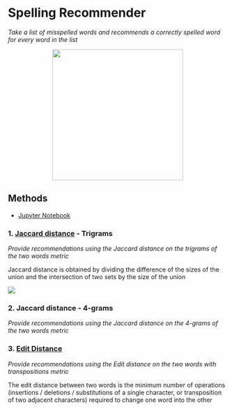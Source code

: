 # Spelling Recommender
_Take a list of misspelled words and recommends a correctly spelled word for every word in the list_

<p align="center">
<img src="https://predictivehacks.com/wp-content/uploads/2020/09/similarity_text.jpg" height="300px">
</p>

## Methods
- [Jupyter Notebook](https://github.com/vanessaaleung/spelling-recommender/blob/main/Spelling_Recommender.ipynb)

### 1. [Jaccard distance](https://en.wikipedia.org/wiki/Jaccard_index) - Trigrams
_Provide recommendations using the Jaccard distance on the trigrams of the two words metric_

Jaccard distance is obtained by dividing the difference of the sizes of the union and the intersection of two sets by the size of the union

<img src="https://wikimedia.org/api/rest_v1/media/math/render/svg/3d17a48a5fb6cea57b076200de6edbccbc1c38f9">

### 2. Jaccard distance - 4-grams
_Provide recommendations using the Jaccard distance on the 4-grams of the two words metric_

### 3. [Edit Distance](https://en.wikipedia.org/wiki/Damerau%E2%80%93Levenshtein_distance)
_Provide recommendations using the Edit distance on the two words with transpositions metric_

The edit distance between two words is the minimum number of operations (insertions / deletions / substitutions of a single character, or transposition of two adjacent characters) required to change one word into the other
